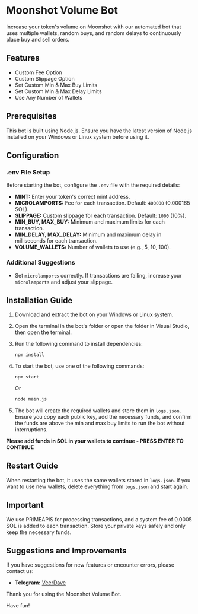 # Moonshot Volume Bot

Increase your token's volume on Moonshot with our automated bot that uses multiple wallets, random buys, and random delays to continuously place buy and sell orders. 

## Features

- Custom Fee Option
- Custom Slippage Option
- Set Custom Min & Max Buy Limits
- Set Custom Min & Max Delay Limits
- Use Any Number of Wallets

## Prerequisites

This bot is built using Node.js. Ensure you have the latest version of Node.js installed on your Windows or Linux system before using it.

## Configuration

### .env File Setup

Before starting the bot, configure the `.env` file with the required details:

- **MINT:** Enter your token's correct mint address.
- **MICROLAMPORTS:** Fee for each transaction. Default: `400000` (0.000165 SOL).
- **SLIPPAGE:** Custom slippage for each transaction. Default: `1000` (10%).
- **MIN_BUY, MAX_BUY:** Minimum and maximum limits for each transaction.
- **MIN_DELAY, MAX_DELAY:** Minimum and maximum delay in milliseconds for each transaction.
- **VOLUME_WALLETS:** Number of wallets to use (e.g., 5, 10, 100).

### Additional Suggestions

- Set `microlamports` correctly. If transactions are failing, increase your `microlamports` and adjust your slippage.

## Installation Guide

1. Download and extract the bot on your Windows or Linux system.
2. Open the terminal in the bot's folder or open the folder in Visual Studio, then open the terminal.
3. Run the following command to install dependencies:
   ```sh
   npm install
   ```
4. To start the bot, use one of the following commands:
   ```sh
   npm start
   ```
   Or
   ```sh
   node main.js
   ```

5. The bot will create the required wallets and store them in `logs.json`. Ensure you copy each public key, add the necessary funds, and confirm the funds are above the min and max buy limits to run the bot without interruptions.

**Please add funds in SOL in your wallets to continue - PRESS ENTER TO CONTINUE**

## Restart Guide

When restarting the bot, it uses the same wallets stored in `logs.json`. If you want to use new wallets, delete everything from `logs.json` and start again.

## Important

We use PRIMEAPIS for processing transactions, and a system fee of 0.0005 SOL is added to each transaction. Store your private keys safely and only keep the necessary funds.

## Suggestions and Improvements

If you have suggestions for new features or encounter errors, please contact us:

- **Telegram:** [VeerDave](https://t.me/SolVeerDave)

Thank you for using the Moonshot Volume Bot.

Have fun!
